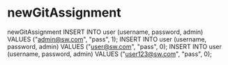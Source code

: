 # newGitAssignment
newGitAssignment
INSERT INTO user (username, password, admin) VALUES ("admin@sw.com", "pass", 1);
INSERT INTO user (username, password, admin) VALUES ("user@sw.com", "pass", 0);
INSERT INTO user (username, password, admin) VALUES ("user123@sw.com", "pass", 0);
